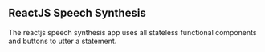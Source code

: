 ReactJS Speech Synthesis
---
 
The reactjs speech synthesis app uses all stateless functional components and buttons to utter a statement.